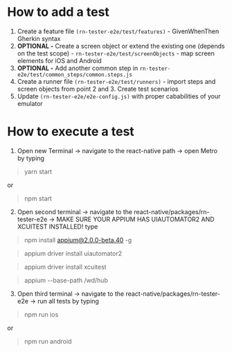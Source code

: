 # How to add a test

1. Create a feature file `(rn-tester-e2e/test/features)` - GivenWhenThen Gherkin syntax
2. **OPTIONAL -** Create a screen object or extend the existing one (depends on the test scope) - `rn-tester-e2e/test/screenObjects` - map screen elements for iOS and Android
3. **OPTIONAL -** Add another common step in `rn-tester-e2e/test/common_steps/common.steps.js`
4. Create a runner file `(rn-tester-e2e/test/runners)` - import steps and screen objects from point 2 and 3. Create test scenarios
5. Update `(rn-tester-e2e/e2e-config.js)` with proper cababilities of your emulator

# How to execute a test
1. Open new Terminal -> navigate to the react-native path -> open Metro by typing 
>yarn start

or 

>npm start


2. Open second terminal -> navigate to the react-native/packages/rn-tester-e2e -> MAKE SURE YOUR APPIUM HAS UIAUTOMATOR2 AND XCUITEST INSTALLED! type 
>npm install appium@2.0.0-beta.40 -g

>appium driver install uiautomator2

>appium driver install xcuitest

>appium --base-path /wd/hub

3. Open third terminal -> navigate to the react-native/packages/rn-tester-e2e -> run all tests by typing
>npm run ios

or 

>npm run android